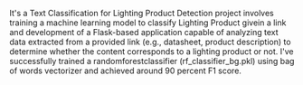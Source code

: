 It's a  Text Classification for Lighting Product Detection project involves training a machine learning model to classify Lighting Product givein a link and  development of a Flask-based application capable of analyzing text data extracted from a provided link (e.g., datasheet, product description) to determine whether the content corresponds to a lighting product or not. I've successfully trained a randomforestclassifier (rf_classifier_bg.pkl) using bag of words vectorizer and achieved around 90 percent F1 score. 
